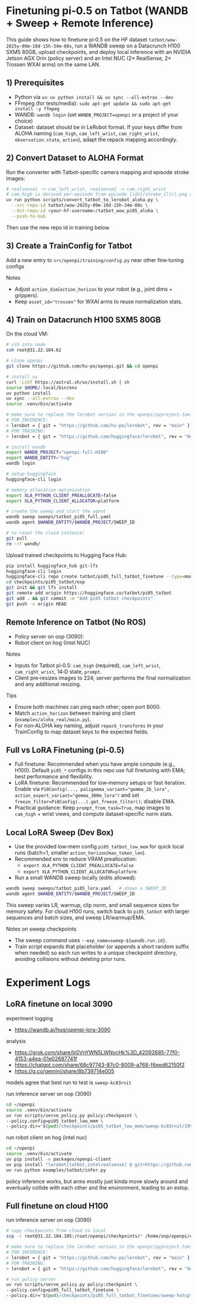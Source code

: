 # Finetuning pi‑0.5 on Tatbot (WANDB + Sweep + Remote Inference)

This guide shows how to finetune pi‑0.5 on the HF dataset `tatbot/wow-2025y-09m-10d-15h-34m-08s`, run a WANDB sweep on a Datacrunch H100 SXM5 80GB, upload checkpoints, and deploy local inference with an NVIDIA Jetson AGX Orin (policy server) and an Intel NUC (2× RealSense, 2× Trossen WXAI arms) on the same LAN.

## 1) Prerequisites
- Python via `uv`: `uv python install && uv sync --all-extras --dev`
- FFmpeg (for tests/media): `sudo apt-get update && sudo apt-get install -y ffmpeg`
- WANDB: `wandb login` (set `WANDB_PROJECT=openpi` or a project of your choice)
- Dataset: dataset should be in LeRobot format. If your keys differ from ALOHA naming (`cam_high`, `cam_left_wrist`, `cam_right_wrist`, `observation.state`, `action`), adapt the repack mapping accordingly.

## 2) Convert Dataset to ALOHA Format
Run the converter with Tatbot-specific camera mapping and episode stroke images:

```bash
# realsense1 -> cam_left_wrist, realsense2 -> cam_right_wrist
# cam_high is derived per-episode from episode_{idx}/stroke_{l|r}.png and duplicated across frames.
uv run python scripts/convert_tatbot_to_lerobot_aloha.py \
  --src-repo-id tatbot/wow-2025y-09m-10d-15h-34m-08s \
  --dst-repo-id <your-hf-username>/tatbot_wow_pi05_aloha \
  --push-to-hub
```

Then use the new repo id in training below.

## 3) Create a TrainConfig for Tatbot

Add a new entry to `src/openpi/training/config.py` near other fine‑tuning configs

Notes
- Adjust `action_dim`/`action_horizon` to your robot (e.g., joint dims + grippers).
- Keep `asset_id="trossen"` for WXAI arms to reuse normalization stats.

## 4) Train on Datacrunch H100 SXM5 80GB

On the cloud VM:

```bash
# ssh into node
ssh root@31.22.104.62

# clone openpi
git clone https://github.com/hu-po/openpi.git && cd openpi

# install uv
curl -LsSf https://astral.sh/uv/install.sh | sh
source $HOME/.local/bin/env
uv python install
uv sync --all-extras --dev
source .venv/bin/activate

# make sure to replace the lerobot version in the openpi/pyproject.toml file with the latest version
# FOR INFERENCE:
> lerobot = { git = "https://github.com/hu-po/lerobot", rev = "main" }
# FOR TRAINING:
> lerobot = { git = "https://github.com/huggingface/lerobot", rev = "0cf864870cf29f4738d3ade893e6fd13fbd7cdb5" }

# install wandb
export WANDB_PROJECT="openpi-full-H100"
export WANDB_ENTITY="hug"
wandb login

# setup huggingface
huggingface-cli login

# memory allocation optimization
export XLA_PYTHON_CLIENT_PREALLOCATE=false
export XLA_PYTHON_CLIENT_ALLOCATOR=platform

# create the sweep and start the agent
wandb sweep sweeps/tatbot_pi05_full.yaml
wandb agent $WANDB_ENTITY/$WANDB_PROJECT/SWEEP_ID

# to reset the cloud instance:
git pull
rm -rf wandb/
```

Upload trained checkpoints to Hugging Face Hub:

```bash
pip install huggingface_hub git-lfs
huggingface-cli login
huggingface-cli repo create tatbot/pi05_full_tatbot_finetune --type=model
cd checkpoints/pi05_tatbot/exp
git init && git lfs install
git remote add origin https://huggingface.co/tatbot/pi05_tatbot
git add . && git commit -m "Add pi05 tatbot checkpoints"
git push -u origin HEAD
```

## Remote Inference on Tatbot (No ROS)

- Policy server on oop (3090):
- Robot client on hog (Intel NUC)

Notes
- Inputs for Tatbot pi‑0.5: `cam_high` (required), `cam_left_wrist`, `cam_right_wrist`, 14‑D state, `prompt`.
- Client pre‑resizes images to 224; server performs the final normalization and any additional resizing.

Tips
- Ensure both machines can ping each other; open port 8000.
- Match `action_horizon` between training and client (`examples/aloha_real/main.py`).
- For non‑ALOHA key naming, adjust `repack_transforms` in your TrainConfig to map dataset keys to the expected fields.

## Full vs LoRA Finetuning (pi‑0.5)
- Full finetune: Recommended when you have ample compute (e.g., H100). Default `pi05_*` configs in this repo use full finetuning with EMA; best performance and flexibility.
- LoRA finetune: Recommended for low‑memory setups or fast iteration. Enable via `Pi0Config(..., paligemma_variant="gemma_2b_lora", action_expert_variant="gemma_300m_lora")` and set `freeze_filter=Pi0Config(...).get_freeze_filter()`; disable EMA.
- Practical guidance: Keep `prompt_from_task=True`, map images to `cam_high` + wrist views, and compute dataset‑specific norm stats.

## Local LoRA Sweep (Dev Box)
- Use the provided low‑mem config `pi05_tatbot_low_mem` for quick local runs (batch=1, smaller `action_horizon`/`max_token_len`).
- Recommended env to reduce VRAM preallocation:
  - `export XLA_PYTHON_CLIENT_PREALLOCATE=false`
  - `export XLA_PYTHON_CLIENT_ALLOCATOR=platform`
- Run a small WANDB sweep locally (edits allowed):

```bash
wandb sweep sweeps/tatbot_pi05_lora.yaml   # shows a SWEEP_ID
wandb agent $WANDB_ENTITY/$WANDB_PROJECT/SWEEP_ID
```

This sweep varies LR, warmup, clip norm, and small sequence sizes for memory safety. For cloud H100 runs, switch back to `pi05_tatbot` with larger sequences and batch sizes, and sweep LR/warmup/EMA.

Notes on sweep checkpoints
- The sweep command uses `--exp_name=sweep-${wandb.run.id}`.
- Train script expands that placeholder (or appends a short random suffix when needed) so each run writes to a unique checkpoint directory, avoiding collisions without deleting prior runs.

# Experiment Logs

## LoRA finetune on local 3090

experiment logging
- https://wandb.ai/hug/openpi-lora-3090

analysis
- https://grok.com/share/bGVnYWN5LWNvcHk%3D_42092685-77f0-4153-a4ea-01e02687741f
- https://chatgpt.com/share/68c97743-87c0-8009-a768-f6eed62150f2
- https://g.co/gemini/share/8b739714e005

models agree that best run to test is `sweep-kc83rnit`

run inference server on oop (3090)

```bash
cd ~/openpi
source .venv/bin/activate
uv run scripts/serve_policy.py policy:checkpoint \
--policy.config=pi05_tatbot_low_mem \
--policy.dir="$(pwd)/checkpoints/pi05_tatbot_low_mem/sweep-kc83rnit/199"
```

run robot client on hog (intel nuc)

```bash
cd ~/openpi
source .venv/bin/activate
uv pip install -e packages/openpi-client
uv pip install "lerobot[tatbot,intelrealsense] @ git+https://github.com/hu-po/lerobot.git@main"
uv run python examples/tatbot/infer.py
```

policy inference works, but arms mostly just kinda move slowly around and eventually collide with each other and the environment, leading to an estop.

## Full finetune on cloud H100

run inference server on oop (3090)

```bash
# copy checkpoints from cloud to local
scp -r root@31.22.104.105:/root/openpi/checkpoints/* /home/oop/openpi/checkpoints/

# make sure to replace the lerobot version in the openpi/pyproject.toml file with the latest version
# FOR INFERENCE:
> lerobot = { git = "https://github.com/hu-po/lerobot", rev = "main" }
# FOR TRAINING:
> lerobot = { git = "https://github.com/huggingface/lerobot", rev = "0cf864870cf29f4738d3ade893e6fd13fbd7cdb5" }

# run policy server
uv run scripts/serve_policy.py policy:checkpoint \
--policy.config=pi05_full_tatbot_finetune \
--policy.dir="$(pwd)/checkpoints/pi05_full_tatbot_finetune/sweep-hotcpf41/2000"
```
